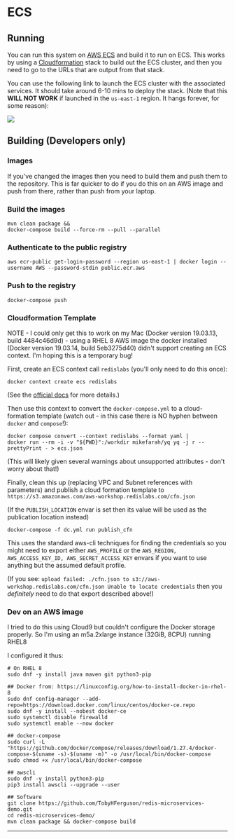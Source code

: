# ECS
## Running
You can run this system on [AWS ECS] and build it to run on ECS. This works by using a [Cloudformation] stack to build out the ECS cluster, and then you need to go to the URLs that are output from that stack.

You can use the following link to launch the ECS cluster with the associated services. It should take around 6-10 mins to deploy the stack. (Note that this **WILL NOT WORK** if launched in the `us-east-1` region. It hangs forever, for some reason):

<a href="https://console.aws.amazon.com/cloudformation/home?region=us-east-1#/stacks/create/review?stackName=aws-cfn&templateURL=https://s3.amazonaws.com/aws-workshop-cfn.redislabs.com/cfn.json"><img src="https://s3.amazonaws.com/cloudformation-examples/cloudformation-launch-stack.png"></a>

## Building (Developers only)
### Images
If you've changed the images then you need to build them and push them to the repository. 
This is far quicker to do if you do this on an AWS image and push from there, rather than push from your laptop.

### Build the images
```
mvn clean package &&
docker-compose build --force-rm --pull --parallel
```

### Authenticate to the public registry

```
aws ecr-public get-login-password --region us-east-1 | docker login --username AWS --password-stdin public.ecr.aws
```

### Push to the registry

```
docker-compose push
```

### Cloudformation Template
NOTE - I could only get this to work on my Mac (Docker version
19.03.13, build 4484c46d9d) - using a RHEL 8 AWS image the docker
installed (Docker version 19.03.14, build 5eb3275d40) didn't support
creating an ECS context. I'm hoping this is a temporary bug!

First, create an ECS context call `redislabs` (you'll only need to do this once):

```
docker context create ecs redislabs
```
(See the [official docs](https://docs.docker.com/engine/context/ecs-integration/#create-aws-context) for more details.)

Then use this context to convert the `docker-compose.yml` to a cloud-formation template (watch out - in this case there is NO hyphen between `docker` and `compose`!):

```
docker compose convert --context redislabs --format yaml |
docker run --rm -i -v "${PWD}":/workdir mikefarah/yq yq -j r --prettyPrint - > ecs.json
```
(This will likely given several warnings about unsupported attributes - don't worry about that!)

Finally, clean this up (replacing VPC and Subnet references with parameters) and publish a cloud formation template to `https://s3.amazonaws.com/aws-workshop.redislabs.com/cfn.json`

(If the `PUBLISH_LOCATION` envar is set then its value will be used as the publication location instead)

```
docker-compose -f dc.yml run publish_cfn
```
This uses the standard aws-cli techniques for finding the credentials so you might need to export either `AWS_PROFILE` or the `AWS_REGION, AWS_ACCESS_KEY_ID, AWS_SECRET_ACCESS_KEY` envars if you want to use anything but the assumed default profile.

(If you see: `upload failed: ./cfn.json to s3://aws-workshop.redislabs.com/cfn.json Unable to locate credentials` then you *definitely* need to do that export described above!)

### Dev on an AWS image
I tried to do this using Cloud9 but couldn't configure the Docker storage properly. So I'm using an m5a.2xlarge instance (32GiB, 8CPU) running RHEL8 

I configured it thus:

```
# On RHEL 8
sudo dnf -y install java maven git python3-pip

## Docker from: https://linuxconfig.org/how-to-install-docker-in-rhel-8
sudo dnf config-manager --add-repo=https://download.docker.com/linux/centos/docker-ce.repo
sudo dnf -y install --nobest docker-ce
sudo systemctl disable firewalld
sudo systemctl enable --now docker

## docker-compose
sudo curl -L "https://github.com/docker/compose/releases/download/1.27.4/docker-compose-$(uname -s)-$(uname -m)" -o /usr/local/bin/docker-compose
sudo chmod +x /usr/local/bin/docker-compose

## awscli
sudo dnf -y install python3-pip
pip3 install awscli --upgrade --user

## Software
git clone https://github.com/TobyHFerguson/redis-microservices-demo.git
cd redis-microservices-demo/
mvn clean package && docker-compose build
```


----------
[AWS ECS]: https://aws.amazon.com/ecs/
[Cloudformation]: https://aws.amazon.com/cloudformation/
